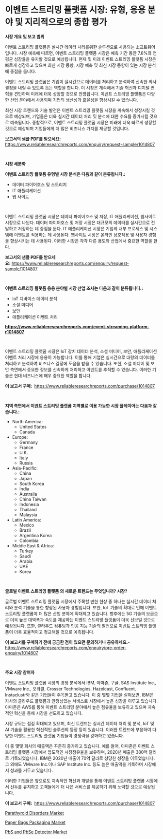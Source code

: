 <p><h1>이벤트 스트리밍 플랫폼 시장: 유형, 응용 분야 및 지리적으로의 종합 평가</h1></p><p><strong>시장 개요 및 보고 범위</strong></p>
<p><p>이벤트 스트리밍 플랫폼은 실시간 데이터 처리를위한 솔루션으로 사용되는 소프트웨어입니다. 시장 예측에 따르면, 이벤트 스트리밍 플랫폼 시장은 예측 기간 동안 7.8%의 연평균 성장률을 유지할 것으로 예상됩니다. 현재 및 미래 이벤트 스트리밍 플랫폼 시장은 빠르게 성장하고 있으며 최신 시장 동향, 시장 예측 및 최신 시장 동향이 있는 시장 분석에 중점을 둡니다.</p><p>이벤트 스트리밍 플랫폼은 기업이 실시간으로 데이터를 처리하고 분석하여 신속한 의사 결정을 내릴 수 있도록 돕는 역할을 합니다. 이 시장은 계속해서 기술 혁신과 디지털 변혁을 견인하며 미래에 더욱 성장할 것으로 전망됩니다. 이벤트 스트리밍 플랫폼은 다양한 산업 분야에서 사용되며 기업의 생산성과 효율성을 향상시킬 수 있습니다.</p><p>최신 시장 트렌드와 기술 발전은 이벤트 스트리밍 플랫폼 시장을 계속해서 성장시킬 것으로 예상되며, 기업들은 더욱 실시간 데이터 처리 및 분석에 대한 수요를 증가시킬 것으로 예측됩니다. 종합적으로, 이벤트 스트리밍 플랫폼 시장은 미래에 더욱 빠르게 성장할 것으로 예상되며 기업들에게 더 많은 비즈니스 가치를 제공할 것입니다.</p></p>
<p><strong>보고서의 샘플 PDF를 받으세요:</strong> <a href="https://www.reliableresearchreports.com/enquiry/request-sample/1014807">https://www.reliableresearchreports.com/enquiry/request-sample/1014807</a></p>
<p>&nbsp;</p>
<p><strong>시장 세분화</strong></p>
<p><strong>이벤트 스트리밍 플랫폼 유형별 시장 분석은 다음과 같이 분류됩니다.:</strong></p>
<p><ul><li>데이터 파이어호스 및 스토리지</li><li>IT 애플리케이션</li><li>웹 사이트</li></ul></p>
<p>&nbsp;</p>
<p><p>이벤트 스트리밍 플랫폼 시장은 데이터 파이어호스 및 저장, IT 애플리케이션, 웹사이트 시장으로 나뉜다. 데이터 파이어호스 및 저장 시장은 대규모의 데이터를 실시간으로 전달하고 저장하는 데 중점을 둔다. IT 애플리케이션 시장은 기업의 내부 프로세스 및 시스템에 이벤트를 적용하는 데 사용된다. 웹사이트 시장은 온라인 상호작용 및 사용자 경험을 향상시키는 데 사용된다. 이러한 시장은 각각 다른 용도와 산업에서 중요한 역할을 한다.</p></p>
<p><strong>보고서의 샘플 PDF를 받으세요:</strong>&nbsp;<a href="https://www.reliableresearchreports.com/enquiry/request-sample/1014807">https://www.reliableresearchreports.com/enquiry/request-sample/1014807</a></p>
<p>&nbsp;</p>
<p><strong> 이벤트 스트리밍 플랫폼 응용 분야별 시장 산업 조사는 다음과 같이 분류됩니다.:</strong></p>
<p><ul><li>IoT 디바이스 데이터 분석</li><li>소셜 미디어</li><li>보안</li><li>애플리케이션 이벤트 처리</li></ul></p>
<p><strong><a href="https://www.reliableresearchreports.com/event-streaming-platform-r1014807">https://www.reliableresearchreports.com/event-streaming-platform-r1014807</a></strong></p>
<p>&nbsp;</p>
<p><p>이벤트 스트리밍 플랫폼 시장은 IoT 장치 데이터 분석, 소셜 미디어, 보안, 애플리케이션 이벤트 처리 시장에 응용이 가능합니다. 이를 통해 기업은 실시간으로 대량의 데이터를 처리하고 분석하여 비즈니스 결정에 도움을 받을 수 있습니다. 또한, 소셜 미디어 및 보안 측면에서 중요한 정보를 신속하게 처리하고 이벤트를 추적할 수 있습니다. 이러한 기술은 현대 비즈니스에 매우 중요한 역할을 합니다.</p></p>
<p><strong>이 보고서 구매:</strong>&nbsp; <a href="https://www.reliableresearchreports.com/purchase/1014807">https://www.reliableresearchreports.com/purchase/1014807</a></p>
<p>&nbsp;</p>
<p><strong>지역 측면에서 이벤트 스트리밍 플랫폼 지역별로 이용 가능한 시장 플레이어는 다음과 같습니다.:</strong></p>
<p><ul>
    <li>
        North America:
        <ul>
            <li>United States</li>
            <li>Canada</li>
        </ul>
    </li>
    <li>
        Europe:
        <ul>
            <li>Germany</li>
            <li>France</li>
            <li>U.K.</li>
            <li>Italy</li>
            <li>Russia</li>
        </ul>
    </li>
    <li>
        Asia-Pacific:
        <ul>
            <li>China</li>
            <li>Japan</li>
            <li>South Korea</li>
            <li>India</li>
            <li>Australia</li>
            <li>China Taiwan</li>
            <li>Indonesia</li>
            <li>Thailand</li>
            <li>Malaysia</li>
        </ul>
    </li>
    <li>
        Latin America:
        <ul>
            <li>Mexico</li>
            <li>Brazil</li>
            <li>Argentina Korea</li>
            <li>Colombia</li>
        </ul>
    </li>
    <li>
        Middle East & Africa:
        <ul>
            <li>Turkey</li>
            <li>Saudi</li>
            <li>Arabia</li>
            <li>UAE</li>
            <li>Korea</li>
        </ul>
    </li>
    </ul></p>
<p>&nbsp;</p>
<p><strong>글로벌 이벤트 스트리밍 플랫폼 의 새로운 트렌드는 무엇입니까? 시장?</strong></p>
<p><p>글로벌 이벤트 스트리밍 플랫폼 시장에서 주목할 만한 현상 중 하나는 실시간 데이터 처리와 분석 기술을 통한 향상된 사용자 경험입니다. 또한, IoT 기술의 확대로 인해 이벤트 스트리밍 플랫폼이 더 많은 산업 분야에 확대되고 있습니다. 향후에는 5G 기술의 보급으로 더욱 높은 대역폭과 속도를 제공하는 이벤트 스트리밍 플랫폼이 더욱 선보일 것으로 예상됩니다. 또한, 클라우드 컴퓨팅과 인공 지능 기술의 발전으로 이벤트 스트리밍 플랫폼이 더욱 효율적이고 정교해질 것으로 예측됩니다.</p></p>
<p><strong>이 보고서를 구매하기 전에 궁금한 점이 있으면 문의하거나 공유하세요.</strong>- <a href="https://www.reliableresearchreports.com/enquiry/pre-order-enquiry/1014807">https://www.reliableresearchreports.com/enquiry/pre-order-enquiry/1014807</a></p>
<p>&nbsp;</p>
<p><strong>주요 시장 참여자</strong></p>
<p><p>이벤트 스트리밍 플랫폼 시장의 경쟁 분석에서 IBM, 아마존, 구글, SAS Institute Inc., VMware Inc., 오라클, Crosser Technologies, Hazelcast, Confluent, Instaclustr와 같은 기업들이 주목받고 있습니다. 이 중 몇몇 기업을 살펴보면, IBM은 자사의 클라우드 플랫폼과 안정성있는 서비스로 시장에서 높은 성장을 이루고 있습니다. 아마존은 AWS를 통해 이벤트 스트리밍 분야에서 높은 점유율을 보유하고 있으며 지속적인 혁신을 통해 시장을 선도하고 있습니다.</p><p>시장 규모는 점점 확대되고 있으며, 최신 트렌드는 실시간 데이터 처리 및 분석, IoT 및 AI 기술을 활용한 혁신적인 솔루션의 등장 등이 있습니다. 이러한 트렌드에 부응하여 다양한 이벤트 스트리밍 플랫폼 기업들이 경쟁력을 강화하고 있습니다.</p><p>이 중 몇몇 회사의 매출액은 꾸준히 증가하고 있습니다. 예를 들어, 아마존은 이벤트 스트리밍 플랫폼 시장에서 압도적인 시장점유율을 보유하며, 2020년 매출은 380억 달러로 기록되었습니다. IBM은 2020년 매출이 70억 달러로 상당한 성장을 이루었습니다. 그 외에도 VMware Inc.이나 SAP Institute Inc. 등도 높은 매출액을 기록하며 시장에서 성과를 거두고 있습니다.</p><p>이러한 기업들은 앞으로도 지속적인 혁신과 개발을 통해 이벤트 스트리밍 플랫폼 시장에서 선두를 유지하고 고객들에게 더 나은 서비스를 제공하기 위해 노력할 것으로 예상됩니다.</p></p>
<p><strong>이 보고서 구매:</strong>&nbsp;&nbsp;<a href="https://www.reliableresearchreports.com/purchase/1014807">https://www.reliableresearchreports.com/purchase/1014807</a></p>
<p><p><a href="https://github.com/singletonthaxterkelliehr2df/Market-Research-Report-List-2/blob/main/parathyroid-disorders-market.md">Parathyroid Disorders Market</a></p><p><a href="https://github.com/kufem1/Market-Research-Report-List-2/blob/main/paper-bags-packaging-market.md">Paper Bags Packaging Market</a></p><p><a href="https://meowing-lemming-dd3.notion.site/PbS-and-PbSe-Detector-Market-Share-Evolution-and-Market-Growth-Trends-2024-2031-f95194b86d764508993dd4e9ca2f73e9">PbS and PbSe Detector Market</a></p></p>